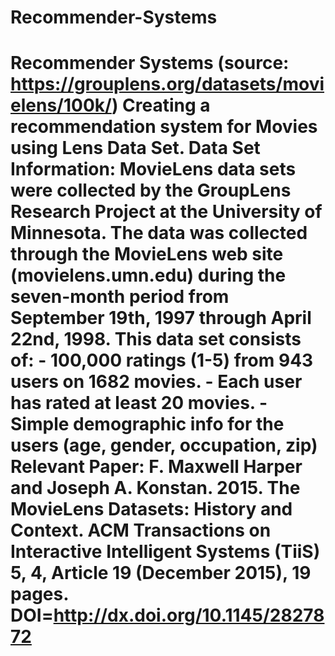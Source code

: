 # Recommender-Systems
 # Recommender Systems   (source: https://grouplens.org/datasets/movielens/100k/)  Creating a recommendation system for Movies using Lens Data Set.  Data Set Information:  MovieLens data sets were collected by the GroupLens Research Project at the University of Minnesota. The data was collected through the MovieLens web site (movielens.umn.edu) during the seven-month period from September 19th, 1997 through April 22nd, 1998.   This data set consists of: - 100,000 ratings (1-5) from 943 users on 1682 movies.  - Each user has rated at least 20 movies.  - Simple demographic info for the users (age, gender, occupation, zip)  Relevant Paper:  F. Maxwell Harper and Joseph A. Konstan. 2015. The MovieLens Datasets: History and Context. ACM Transactions on Interactive Intelligent Systems (TiiS) 5, 4, Article 19 (December 2015), 19 pages. DOI=http://dx.doi.org/10.1145/2827872
